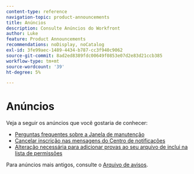 ```yaml
---
content-type: reference
navigation-topic: product-announcements
title: Anúncios
description: Consulte Anúncios do Workfront
author: Luke
feature: Product Announcements
recommendations: noDisplay, noCatalog
exl-id: 3fe99aec-1489-4434-b787-cc3f940c9062
source-git-commit: 8ad2ed8389fdc00649f0853e07d2e83d21ccb385
workflow-type: tm+mt
source-wordcount: '39'
ht-degree: 5%

---
```


# Anúncios

Veja a seguir os anúncios que você gostaria de conhecer:

<!--* [Enhanced Analytics deprecation guide](/help/quicksilver/product-announcements/announcements/enhanced-analytics-deprecation.md)-->
* [Perguntas frequentes sobre a Janela de manutenção](../../product-announcements/announcements/maintenance-window-faq.md)
* [Cancelar inscrição nas mensagens do Centro de notificações](unsubscribe-from-ac-messages.md)
* [Alteração necessária para adicionar provas ao seu arquivo de inclui na lista de permissões](proofhq-domain-change-workfront.md)



Para anúncios mais antigos, consulte o [Arquivo de avisos](announcement-archive/announcement-archive.md).
